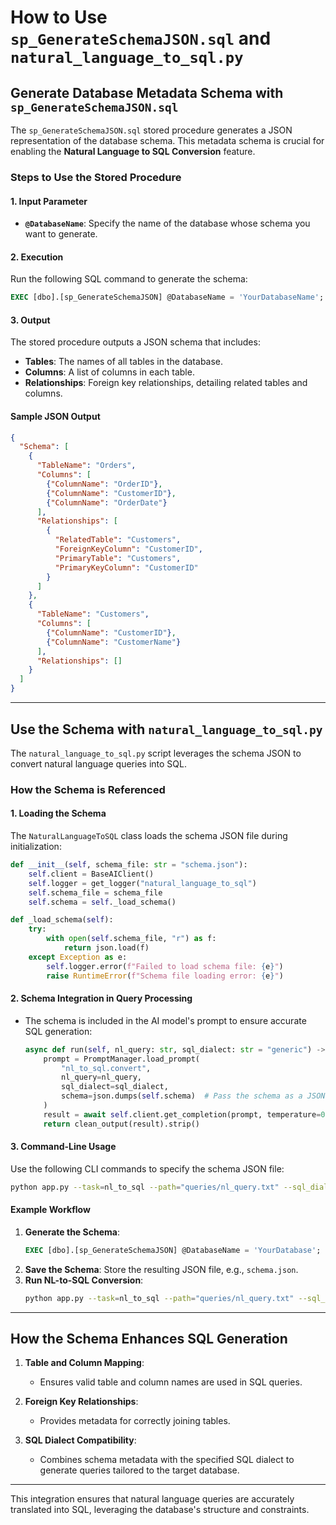# How to Use `sp_GenerateSchemaJSON.sql` and `natural_language_to_sql.py`

## Generate Database Metadata Schema with `sp_GenerateSchemaJSON.sql`

The `sp_GenerateSchemaJSON.sql` stored procedure generates a JSON representation of the database schema. This metadata schema is crucial for enabling the **Natural Language to SQL Conversion** feature.

### Steps to Use the Stored Procedure

#### 1. Input Parameter
- **`@DatabaseName`**: Specify the name of the database whose schema you want to generate.

#### 2. Execution
Run the following SQL command to generate the schema:
```sql
EXEC [dbo].[sp_GenerateSchemaJSON] @DatabaseName = 'YourDatabaseName';
```

#### 3. Output
The stored procedure outputs a JSON schema that includes:
- **Tables**: The names of all tables in the database.
- **Columns**: A list of columns in each table.
- **Relationships**: Foreign key relationships, detailing related tables and columns.

#### Sample JSON Output
```json
{
  "Schema": [
    {
      "TableName": "Orders",
      "Columns": [
        {"ColumnName": "OrderID"},
        {"ColumnName": "CustomerID"},
        {"ColumnName": "OrderDate"}
      ],
      "Relationships": [
        {
          "RelatedTable": "Customers",
          "ForeignKeyColumn": "CustomerID",
          "PrimaryTable": "Customers",
          "PrimaryKeyColumn": "CustomerID"
        }
      ]
    },
    {
      "TableName": "Customers",
      "Columns": [
        {"ColumnName": "CustomerID"},
        {"ColumnName": "CustomerName"}
      ],
      "Relationships": []
    }
  ]
}
```

---

## Use the Schema with `natural_language_to_sql.py`

The `natural_language_to_sql.py` script leverages the schema JSON to convert natural language queries into SQL.

### How the Schema is Referenced

#### 1. Loading the Schema
The `NaturalLanguageToSQL` class loads the schema JSON file during initialization:
```python
def __init__(self, schema_file: str = "schema.json"):
    self.client = BaseAIClient()
    self.logger = get_logger("natural_language_to_sql")
    self.schema_file = schema_file
    self.schema = self._load_schema()

def _load_schema(self):
    try:
        with open(self.schema_file, "r") as f:
            return json.load(f)
    except Exception as e:
        self.logger.error(f"Failed to load schema file: {e}")
        raise RuntimeError(f"Schema file loading error: {e}")
```

#### 2. Schema Integration in Query Processing
- The schema is included in the AI model's prompt to ensure accurate SQL generation:
  ```python
  async def run(self, nl_query: str, sql_dialect: str = "generic") -> str:
      prompt = PromptManager.load_prompt(
          "nl_to_sql.convert",
          nl_query=nl_query,
          sql_dialect=sql_dialect,
          schema=json.dumps(self.schema)  # Pass the schema as a JSON string
      )
      result = await self.client.get_completion(prompt, temperature=0.3)
      return clean_output(result).strip()
  ```

#### 3. Command-Line Usage
Use the following CLI commands to specify the schema JSON file:
```bash
python app.py --task=nl_to_sql --path="queries/nl_query.txt" --sql_dialect="T-SQL" --schema_path="schema/HealthClaimsDW.json" --output=generated_query.sql
```

#### Example Workflow
1. **Generate the Schema**:
   ```sql
   EXEC [dbo].[sp_GenerateSchemaJSON] @DatabaseName = 'YourDatabase';
   ```
2. **Save the Schema**: Store the resulting JSON file, e.g., `schema.json`.
3. **Run NL-to-SQL Conversion**:
   ```bash
   python app.py --task=nl_to_sql --path="queries/nl_query.txt" --sql_dialect="PostgreSQL" --schema_path="schema.json" --output=generated_query.sql
   ```

---

## How the Schema Enhances SQL Generation

1. **Table and Column Mapping**:
   - Ensures valid table and column names are used in SQL queries.
   
2. **Foreign Key Relationships**:
   - Provides metadata for correctly joining tables.

3. **SQL Dialect Compatibility**:
   - Combines schema metadata with the specified SQL dialect to generate queries tailored to the target database.

---

This integration ensures that natural language queries are accurately translated into SQL, leveraging the database's structure and constraints.